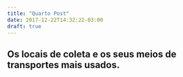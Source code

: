 ```yaml
---
title: "Quarto Post"
date: 2017-12-22T14:32:22-03:00
draft: true
---
```

<style type="text/css">
    div.tooltip {   
    position: absolute;         
    text-align: center;         
    width: 100px;                    
    height: 28px;                   
    padding: 2px;               
    font: 12px sans-serif;      
    background: white; 
    border: 0px;        
    border-radius: 8px;         
    pointer-events: none;           
}
</style>

<div class="container">
<div class="row">
</div>
<h2>Os locais de coleta e os seus meios de transportes mais usados.</h2>
<div class="row mychart2" id="chart2"></div>
</div>

<script src="https://d3js.org/d3.v4.min.js"></script>
<link rel="stylesheet" href="https://maxcdn.bootstrapcdn.com/bootstrap/3.3.6/css/bootstrap.min.css">
<script>

function desenhaGrafico3(dados) {

    var alturaSVG = 400, larguraSVG = 1200;
    var margin = {top: 10, right: 20, bottom:30, left: 45}, // para descolar a vis das bordas do grafico
        larguraVis = larguraSVG - margin.left - margin.right,
        alturaVis = alturaSVG - margin.top - margin.bottom;

    var grafico = d3.select('#chart2') // cria elemento <svg> com um <g> dentro
    .append('svg')
      .attr('width', larguraVis + margin.left + margin.right)
      .attr('height', alturaVis + margin.top + margin.bottom)
    .append('g') // para entender o <g> vá em x03-detalhes-svg.html
      .attr('transform', 'translate(' +  margin.left + ',' + margin.top + ')');

    var parseTime = d3.timeParse("%H:%M");
    var x = d3.scaleTime().range([0, larguraVis]);
    var y = d3.scaleLinear().range([alturaVis, 0]);

    var totalciclistas = {};
    var div = d3.select("body").append("div")   
    .attr("class", "tooltip")               
    .style("opacity", 0);

    dados.forEach(function (d) {
        if (typeof(totalciclistas[d.horario_final]) == "undefined") {
            totalciclistas[d.horario_final] = {
                                                "mulheres": parseInt(d.mulheres_ciclistas), 
                                                "homens": parseInt(d.homens_ciclistas)
                                                }
        } else {
            totalciclistas[d.horario_final].mulheres += parseInt(d.mulheres_ciclistas);
            totalciclistas[d.horario_final].homens += parseInt(d.homens_ciclistas);
        }
    })


    var valueline = d3.line()
        .x(function(d) { return x(parseTime(d.horario_final)); })
        .y(function(d) { return y(totalciclistas[d.horario_final].mulheres);});

    // define the 2nd line
    var valueline2 = d3.line()
        .x(function(d) { return x(parseTime(d.horario_final)); })
        .y(function(d) { return y(totalciclistas[d.horario_final].homens);});


    x.domain(d3.extent(dados, function(d) { return parseTime(d.horario_final); }));
    y.domain([0, d3.max(dados, function(d) {
    return Math.max(totalciclistas[d.horario_final].mulheres, totalciclistas[d.horario_final].homens); })]);


    grafico.select("body").append("div")   
    .attr("class", "tooltip")               
    .style("opacity", 0);

    grafico.append("path")
    .data([dados])
    .attr("class", "line")
    .attr("fill", "none")

    .style("stroke", "#5ab4ac")
    .attr("d", valueline);

    grafico.append("path")
    .data([dados])
    .attr("fill", "none")
    .attr("class", "line")
    .style("stroke", "#d8b365")
    .attr("d", valueline2);

    grafico.append("g")
    .attr("transform", "translate(0," + alturaVis + ")")
    .call(d3.axisBottom(x).tickFormat(d3.timeFormat("%H:%M")));

    grafico.append("g")
    .call(d3.axisLeft(y));

    grafico.selectAll("dot")    
        .data(dados)         
    .enter().append("circle")                               
        .attr("r", 3)       
        .attr("fill", "#5ab4ac")
        .attr("cx", function(d) { return x(parseTime(d.horario_final)); })       
        .attr("cy", function(d) { return y(totalciclistas[d.horario_final].mulheres); })     
        .on("mouseover", function(d) {      
            div.transition()        
                .duration(200)      
                .style("opacity", .9);      
            div .html(d.horario_final + "<br/>  Ciclistas: "  + totalciclistas[d.horario_final].mulheres)  
                .style("left", (d3.event.pageX) + "px")     
                .style("top", (d3.event.pageY - 28) + "px");    
            })                  
        .on("mouseout", function(d) {       
            div.transition()        
                .duration(500)      
                .style("opacity", 0);   
        });

    grafico.selectAll("dot")    
        .data(dados)         
    .enter().append("circle")                               
        .attr("r", 3)       
        .attr("fill", "#d8b365")
        .attr("cx", function(d) { return x(parseTime(d.horario_final)); })       
        .attr("cy", function(d) { return y(totalciclistas[d.horario_final].homens); })     
        .on("mouseover", function(d) {      
            div.transition()        
                .duration(200)      
                .style("opacity", .9);      
            div .html(d.horario_final + "<br/>  Ciclistas: "  + totalciclistas[d.horario_final].homens)  
                .style("left", (d3.event.pageX) + "px")     
                .style("top", (d3.event.pageY - 28) + "px");    
            })                  
        .on("mouseout", function(d) {       
            div.transition()        
                .duration(500)      
                .style("opacity", 0);   
        });


    grafico.append("text")
        .attr("transform", "translate(" + (larguraVis-100) + "," + y(totalciclistas["21:00"].homens) + ")")
        .attr("dy", ".35em")
        .attr("text-anchor", "start")
        .style("fill", "#d8b365")
        .text("Homens");

    grafico.append("text")
        .attr("transform", "translate(" + (larguraVis-100) + "," + y(totalciclistas["21:00"].mulheres) + ")")
        .attr("dy", ".35em")
        .attr("text-anchor", "start")
        .style("fill", "#5ab4ac")
        .text("Mulheres"); 

}

d3.csv('https://raw.githubusercontent.com/luizaugustomm/pessoas-no-acude/master/dados/processados/dados.csv', function(dados) {
  desenhaGrafico3(dados);
});


</script>
